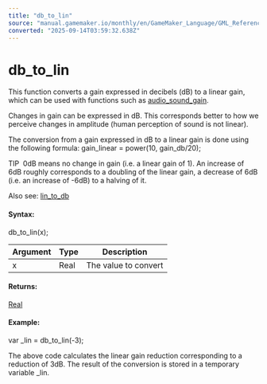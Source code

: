 ```yaml
---
title: "db_to_lin"
source: "manual.gamemaker.io/monthly/en/GameMaker_Language/GML_Reference/Asset_Management/Audio/db_to_lin.htm"
converted: "2025-09-14T03:59:32.638Z"
---
```


# db\_to\_lin

This function converts a gain expressed in decibels (dB) to a linear gain, which can be used with functions such as [audio\_sound\_gain](audio_sound_gain.md).

Changes in gain can be expressed in dB. This corresponds better to how we perceive changes in amplitude (human perception of sound is not linear).

The conversion from a gain expressed in dB to a linear gain is done using the following formula: gain\_linear = power(10, gain\_db/20);

TIP  0dB means no change in gain (i.e. a linear gain of 1). An increase of 6dB roughly corresponds to a doubling of the linear gain, a decrease of 6dB (i.e. an increase of -6dB) to a halving of it.

Also see: [lin\_to\_db](lin_to_db.md)

#### Syntax:

db\_to\_lin(x);

| Argument | Type | Description |
| --- | --- | --- |
| x | Real | The value to convert |

#### Returns:

[Real](../../../GML_Overview/Data_Types.md)

#### Example:

var \_lin = db\_to\_lin(-3);

The above code calculates the linear gain reduction corresponding to a reduction of 3dB. The result of the conversion is stored in a temporary variable \_lin.